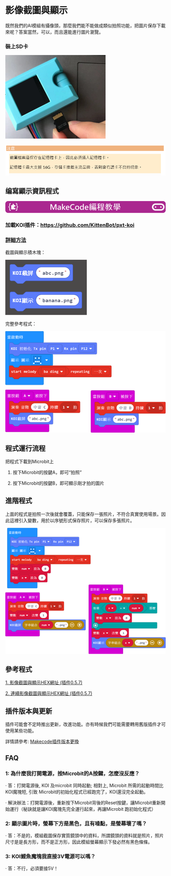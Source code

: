 # **影像截圖與顯示**

既然我們的AI模組有攝像頭，那麼我們能不能做成類似拍照功能，把圖片保存下載來呢？答案當然，可以，而且還能進行圖片瀏覽。



### 裝上SD卡

 ![](KOI04/02-1.png)

![](KOI04/01.png)

 

## 编寫顯示資訊程式

![](../../PWmodules/images/mcbanner.png)

### 加載KOI插件：https://github.com/KittenBot/pxt-koi

### [詳細方法](../makecodeQs.md)

截圖與顯示積木塊：

  ![](KOI04/06.png)



完整參考程式：

 ![](KOI04/03.png)





## 程式運行流程

把程式下載到Microbit上

1. 按下Microbit的按鍵A，即可“拍照” 

2. 按下Microbit的按鍵B，即可顯示剛才拍的圖片

   

## 進階程式

上面的程式是拍照一次後就會覆蓋，只能保存一張照片，不符合真實使用場景。因此這裡引入變數，用於以序號形式保存照片，可以保存多張照片。

![](KOI04/05.png)

## 參考程式

[1. 影像截圖與顯示HEX網址 (插件0.5.7)](https://makecode.microbit.org/_ATq6rYToD0K0)

[2. 連續影像截圖與顯示HEX網址 (插件0.5.7)](https://makecode.microbit.org/_LqehKgCrmhbF)


## 插件版本與更新

插件可能會不定時推出更新，改進功能。亦有時候我們可能需要轉用舊版插件才可使用某些功能。

詳情請參考: [Makecode插件版本更換](../../../Makecode/makecode_extensionUpdate)

## FAQ

### 1: 為什麼我打開電源，按Microbit的A按鍵，怎麼沒反應？

·    答：打開電源後, KOI 及microbit 同時起動; 相對上, Microbit 所需的起動時間比KOI魔塊短, 引致 Microbit的初始化程式已經跑完了，KOI還沒完全起動。

·    解決辦法：打開電源後，重新按下Microbit背後的Reset按鍵，讓Microbit重新開始運行（秘訣就是讓KOI魔塊先完全運行起來，再讓Microbit 跑初始化程式）

### 2: 顯示圖片時，螢幕下方是黑色，且有噪點，是螢幕壞了嗎？

·    答：不是的，模組截圖保存實質鏡頭中的資料，所謂鏡頭的資料就是照片，照片尺寸是是長方形，而不是正方形，因此模組螢幕顯示下發必然有黑色條條。

### 3: KOI鯉魚魔塊我直接3V電源可以嗎？

·    答：不行，必須要接5V！



